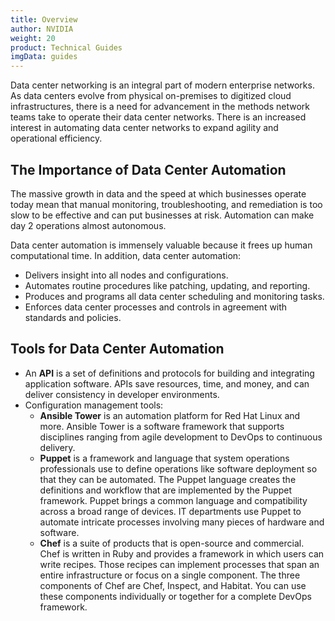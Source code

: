 ```yaml
---
title: Overview
author: NVIDIA
weight: 20
product: Technical Guides
imgData: guides
---
```

Data center networking is an integral part of modern enterprise networks. As data centers evolve from physical on-premises to digitized cloud infrastructures, there is a need for advancement in the methods network teams take to operate their data center networks. There is an increased interest in automating data center networks to expand agility and operational efficiency.

## The Importance of Data Center Automation

The massive growth in data and the speed at which businesses operate today mean that manual monitoring, troubleshooting, and remediation is too slow to be effective and can put businesses at risk. Automation can make day 2 operations almost autonomous.  

Data center automation is immensely valuable because it frees up human computational time. In addition, data center automation:
- Delivers insight into all nodes and configurations. 
- Automates routine procedures like patching, updating, and reporting.
- Produces and programs all data center scheduling and monitoring tasks.
- Enforces data center processes and controls in agreement with standards and policies.

## Tools for Data Center Automation

- An **API** is a set of definitions and protocols for building and integrating application software. APIs save resources, time, and money, and can deliver consistency in developer environments.
- Configuration management tools:
  - **Ansible Tower** is an automation platform for Red Hat Linux and more. Ansible Tower is a software framework that supports disciplines ranging from agile development to DevOps to continuous delivery.
  - **Puppet** is a framework and language that system operations professionals use to define operations like software deployment so that they can be automated. The Puppet language creates the definitions and workflow that are implemented by the Puppet framework. Puppet brings a common language and compatibility across a broad range of devices. IT departments use Puppet to automate intricate processes involving many pieces of hardware and software.
  - **Chef** is a suite of products that is open-source and commercial. Chef is written in Ruby and provides a framework in which users can write recipes. Those recipes can implement processes that span an entire infrastructure or focus on a single component. The three components of Chef are Chef, Inspect, and Habitat. You can use these components individually or together for a complete DevOps framework.
